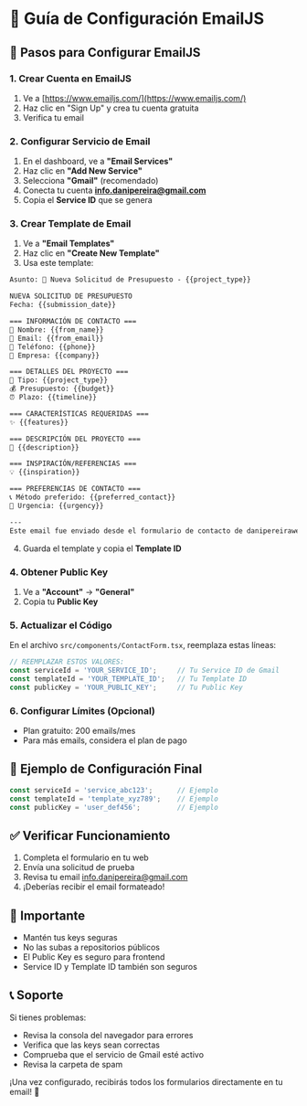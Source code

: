 # 📧 Guía de Configuración EmailJS

## 🚀 Pasos para Configurar EmailJS

### 1. Crear Cuenta en EmailJS

1. Ve a [https://www.emailjs.com/](https://www.emailjs.com/)
2. Haz clic en "Sign Up" y crea tu cuenta gratuita
3. Verifica tu email

### 2. Configurar Servicio de Email

1. En el dashboard, ve a **"Email Services"**
2. Haz clic en **"Add New Service"**
3. Selecciona **"Gmail"** (recomendado)
4. Conecta tu cuenta **info.danipereira@gmail.com**
5. Copia el **Service ID** que se genera

### 3. Crear Template de Email

1. Ve a **"Email Templates"**
2. Haz clic en **"Create New Template"**
3. Usa este template:

```html
Asunto: 🚀 Nueva Solicitud de Presupuesto - {{project_type}}

NUEVA SOLICITUD DE PRESUPUESTO
Fecha: {{submission_date}}

=== INFORMACIÓN DE CONTACTO ===
👤 Nombre: {{from_name}}
📧 Email: {{from_email}}
📱 Teléfono: {{phone}}
🏢 Empresa: {{company}}

=== DETALLES DEL PROYECTO ===
🎯 Tipo: {{project_type}}
💰 Presupuesto: {{budget}}
⏰ Plazo: {{timeline}}

=== CARACTERÍSTICAS REQUERIDAS ===
✨ {{features}}

=== DESCRIPCIÓN DEL PROYECTO ===
📝 {{description}}

=== INSPIRACIÓN/REFERENCIAS ===
💡 {{inspiration}}

=== PREFERENCIAS DE CONTACTO ===
📞 Método preferido: {{preferred_contact}}
🚨 Urgencia: {{urgency}}

---
Este email fue enviado desde el formulario de contacto de danipereiraweb.es
```

4. Guarda el template y copia el **Template ID**

### 4. Obtener Public Key

1. Ve a **"Account"** → **"General"**
2. Copia tu **Public Key**

### 5. Actualizar el Código

En el archivo `src/components/ContactForm.tsx`, reemplaza estas líneas:

```javascript
// REEMPLAZAR ESTOS VALORES:
const serviceId = 'YOUR_SERVICE_ID';     // Tu Service ID de Gmail
const templateId = 'YOUR_TEMPLATE_ID';   // Tu Template ID
const publicKey = 'YOUR_PUBLIC_KEY';     // Tu Public Key
```

### 6. Configurar Límites (Opcional)

- Plan gratuito: 200 emails/mes
- Para más emails, considera el plan de pago

## 🔧 Ejemplo de Configuración Final

```javascript
const serviceId = 'service_abc123';      // Ejemplo
const templateId = 'template_xyz789';    // Ejemplo
const publicKey = 'user_def456';         // Ejemplo
```

## ✅ Verificar Funcionamiento

1. Completa el formulario en tu web
2. Envía una solicitud de prueba
3. Revisa tu email info.danipereira@gmail.com
4. ¡Deberías recibir el email formateado!

## 🚨 Importante

- Mantén tus keys seguras
- No las subas a repositorios públicos
- El Public Key es seguro para frontend
- Service ID y Template ID también son seguros

## 📞 Soporte

Si tienes problemas:

- Revisa la consola del navegador para errores
- Verifica que las keys sean correctas
- Comprueba que el servicio de Gmail esté activo
- Revisa la carpeta de spam

¡Una vez configurado, recibirás todos los formularios directamente en tu email! 🎉
